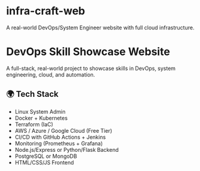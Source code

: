 # infra-craft-web
A real-world DevOps/System Engineer website with full cloud infrastructure.

# DevOps Skill Showcase Website

A full-stack, real-world project to showcase skills in DevOps, system engineering, cloud, and automation.

## 🌍 Tech Stack

- Linux System Admin
- Docker + Kubernetes
- Terraform (IaC)
- AWS / Azure / Google Cloud (Free Tier)
- CI/CD with GitHub Actions + Jenkins
- Monitoring (Prometheus + Grafana)
- Node.js/Express or Python/Flask Backend
- PostgreSQL or MongoDB
- HTML/CSS/JS Frontend
